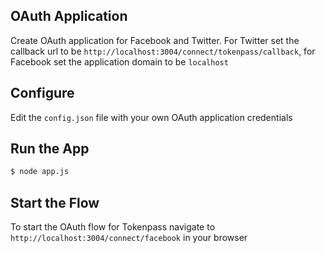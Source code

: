 ## OAuth Application

Create OAuth application for Facebook and Twitter. For Twitter set the callback url to be `http://localhost:3004/connect/tokenpass/callback`, for Facebook set the application domain to be `localhost`

## Configure

Edit the `config.json` file with your own OAuth application credentials


## Run the App

```bash
$ node app.js
```

## Start the Flow

To start the OAuth flow for Tokenpass navigate to `http://localhost:3004/connect/facebook` in your browser
